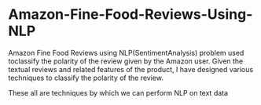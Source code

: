 # Amazon-Fine-Food-Reviews-Using-NLP
Amazon Fine Food Reviews using NLP(SentimentAnalysis) problem used toclassify the polarity of the review given by the Amazon user. Given the textual reviews and related features of the product, I have designed various techniques to classify the polarity of the review.

These all are techniques by which we can perform NLP on text data
